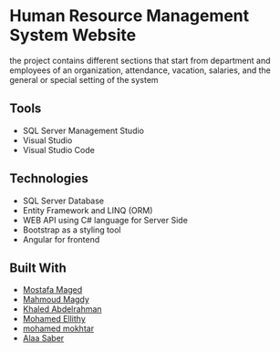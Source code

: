 # Human Resource Management System Website 

the project contains different sections that start from department and employees of an organization, attendance, vacation, salaries, and the general or special setting of the system 

## Tools

  - SQL Server Management Studio
  - Visual Studio
  - Visual Studio Code

## Technologies

  - SQL Server Database
  - Entity Framework and LINQ (ORM)
  - WEB API using C# language for Server Side
  - Bootstrap as a styling tool
  - Angular for frontend

## Built With

  - [Mostafa Maged](https://github.com/MustafaMajid7)
  - [Mahmoud Magdy](https://github.com/mahmoud45)
  - [Khaled Abdelrahman](https://github.com/khaledabdelrahman994)
  - [Mohamed Ellithy](https://github.com/mohamedellithy6541)
  - [mohamed mokhtar](https://github.com/mohamedmokhtaarr)
  - [Alaa Saber](https://github.com/AlaaSaber)
